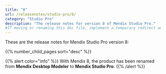 ```yaml
---
title: "8"
url: /releasenotes/studio-pro/8/
category: "Studio Pro"
description: "The release notes for version 8 of Mendix Studio Pro."
#If moving or renaming this doc file, implement a temporary redirect and let the respective team know they should update the URL in the product. See Mapping to Products for more details.
---
```


These are the release notes for Mendix Studio Pro version 8:

{{% number_child_pages sort="desc" %}}

{{% alert color="info" %}}
With Mendix 8, the product has been renamed from **Mendix Desktop Modeler** to **Mendix Studio Pro**.
{{% /alert %}}